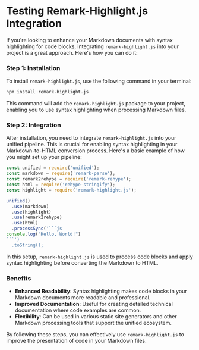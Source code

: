 # Testing Remark-Highlight.js Integration

If you're looking to enhance your Markdown documents with syntax highlighting for code blocks, integrating `remark-highlight.js` into your project is a great approach. Here's how you can do it:

### Step 1: Installation

To install `remark-highlight.js`, use the following command in your terminal:

```bash
npm install remark-highlight.js
```

This command will add the `remark-highlight.js` package to your project, enabling you to use syntax highlighting when processing Markdown files.

### Step 2: Integration

After installation, you need to integrate `remark-highlight.js` into your unified pipeline. This is crucial for enabling syntax highlighting in your Markdown-to-HTML conversion process. Here's a basic example of how you might set up your pipeline:

```javascript
const unified = require('unified');
const markdown = require('remark-parse');
const remark2rehype = require('remark-rehype');
const html = require('rehype-stringify');
const highlight = require('remark-highlight.js');

unified()
  .use(markdown)
  .use(highlight)
  .use(remark2rehype)
  .use(html)
  .processSync('```js
console.log("Hello, World!")
```')
  .toString();
```

In this setup, `remark-highlight.js` is used to process code blocks and apply syntax highlighting before converting the Markdown to HTML.

### Benefits

- **Enhanced Readability**: Syntax highlighting makes code blocks in your Markdown documents more readable and professional.
- **Improved Documentation**: Useful for creating detailed technical documentation where code examples are common.
- **Flexibility**: Can be used in various static site generators and other Markdown processing tools that support the unified ecosystem.

By following these steps, you can effectively use `remark-highlight.js` to improve the presentation of code in your Markdown files.

